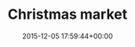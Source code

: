 ---
title:		"Christmas market"
type:		"photos"
mediatype:		"upload"
location:		"Berlin, Germany"
date:		"2015-12-05 17:59:44+00:00"
album:		"city"
filename:		"berlin-christmas-market.md"
series:		"christmas-market"
cl_public_id:		"city/berlin-christmas-market"
cl_version:		1497000187
format:		"tiff"
bytes:		4989328
width:		2158
height:		1440
colours:
- "#0C0501"
- "#271F10"
- "#1C1305"
- "#050505"
- "#090503"
- "#010001"
- "#776138"
- "#DBDDBD"
- "#D6BA78"
- "#313421"
- "#F9F4E9"
- "#7D794F"
- "#7C8268"
- "#DED692"
- "#252B26"
- "#000002"
- "#738275"
- "#B6CABB"
exposure_mode:		"Auto"
program:		"Aperture-priority AE"
aperture:		"2.8"
focal_length:		"24.0 mm"
iso:		"2500"
shutter_speed:		"1/13"
metering:		"Multi-segment"
flash:		"Off, Did not fire"
white_balance:		"Custom"
colour_temp:		"3600"
has_crop:		"true"
orientation:		"Horizontal (normal)"
camera_model:		"NIKON D800"
lens_info:		"24-70mm f/2.8"
artist:		"No artist info"
x_resolution:		"300"
y_resolution:		"300"
---